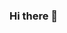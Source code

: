 ### Hi there 👋

<!--
**litotheyin/litotheyin** is a ✨ _special_ ✨ repository because its `README.md` (this file) appears on your GitHub profile.

Here are some ideas to get you started:

- 🖥 I’m currently learning how to code, switching careers from Account Management to Software Engineering.
- 🧘‍♀️ I love going to yoga, pilates, and playing tennis to keep fit.
- 🤓 I’m looking to collaborate by learning how to code with others. 
- 💬 I enjoy sci fi, horror and psychological films, as well as documentaries.
- 😄 Pronouns: She/ Her
- ⚡ Fun fact: I'm currently learning how to write my own vocals and music.
-->
